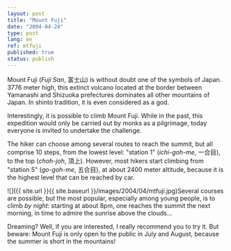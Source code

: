```yaml
---
layout: post
title: "Mount Fuji"
date: "2004-04-24"
type: post
lang: en
ref: mtfuji
published: true
status: publish
---
```




Mount Fuji (_Fuji San_, 富士山) is without doubt one of the symbols of Japan. 3776 meter high, this extinct volcano located at the border between Yamanashi and Shizuoka prefectures dominates all other mountains of Japan. In shinto tradition, it is even considered as a god.

Interestingly, it is possible to climb Mount Fuji. While in the past, this expedition would only be carried out by monks as a pilgrimage, today everyone is invited to undertake the challenge.

The hiker can choose among several routes to reach the summit, but all comprise 10 steps, from the lowest level: "station 1" (_ichi-goh-me_, 一合目), to the top (_choh-joh_, 頂上). However, most hikers start climbing from "station 5" (_go-goh-me_, 五合目), at about 2400 meter altitude, because it is the highest level that can be reached by car.

![]({{ site.url }}{{ site.baseurl }}/images/2004/04/mtfuji.jpg)Several courses are possible, but the most popular, especially among young people, is to climb _by night_: starting at about 8pm, one reaches the summit the next morning, in time to admire the sunrise above the clouds...

Dreaming? Well, if you are interested, I really recommend you to try it. But beware: Mount Fuji is only open to the public in July and August, because the summer is short in the mountains!



